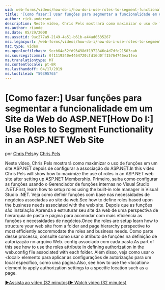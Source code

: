 ```yaml
---
uid: web-forms/videos/how-do-i/how-do-i-use-roles-to-segment-functionality-in-an-aspnet-web-site
title: '[Como fazer:] Usar funções para segmentar a funcionalidade em um Site da Web ASP.NET | Microsoft Docs'
author: rick-anderson
description: Neste vídeo, Chris Pels mostrará como maximizar o uso de funções em um site ASP.NET depois de configurar a associação do ASP.NET. Primeiro, saiba como configurar rol...
ms.author: riande
ms.date: 05/29/2008
ms.assetid: 9ac277a9-2149-4a51-b61b-a44ad0535267
msc.legacyurl: /web-forms/videos/how-do-i/how-do-i-use-roles-to-segment-functionality-in-an-aspnet-web-site
msc.type: video
ms.openlocfilehash: 9ecb64a52fd93498df1972846e4d7dfc21503cab
ms.sourcegitcommit: 0f1119340e4464720cfd16d0ff15764746ea1fea
ms.translationtype: MT
ms.contentlocale: pt-BR
ms.lasthandoff: 04/17/2019
ms.locfileid: "59395765"
---
```

# <a name="how-do-i-use-roles-to-segment-functionality-in-an-aspnet-web-site"></a><span data-ttu-id="6e9be-104">[Como fazer:] Usar funções para segmentar a funcionalidade em um Site da Web do ASP.NET</span><span class="sxs-lookup"><span data-stu-id="6e9be-104">[How Do I:] Use Roles to Segment Functionality in an ASP.NET Web Site</span></span>

<span data-ttu-id="6e9be-105">por [Chris Pels](https://twitter.com/chrispels)</span><span class="sxs-lookup"><span data-stu-id="6e9be-105">by [Chris Pels](https://twitter.com/chrispels)</span></span>

<span data-ttu-id="6e9be-106">Neste vídeo, Chris Pels mostrará como maximizar o uso de funções em um site ASP.NET depois de configurar a associação do ASP.NET.</span><span class="sxs-lookup"><span data-stu-id="6e9be-106">In this video Chris Pels will show how to maximize the use of roles in an ASP.NET web site after setting up ASP.NET Membership.</span></span> <span data-ttu-id="6e9be-107">Primeiro, saiba como configurar as funções usando o Gerenciador de funções internas no Visual Studio .NET.</span><span class="sxs-lookup"><span data-stu-id="6e9be-107">First, learn how to setup roles using the built-in role manager in Visual Studio .NET.</span></span> <span data-ttu-id="6e9be-108">Veja como definir funções com base nas necessidades de negócios associadas ao site da web.</span><span class="sxs-lookup"><span data-stu-id="6e9be-108">See how to define roles based upon the business needs associated with the web site.</span></span> <span data-ttu-id="6e9be-109">Depois que as funções são instalação Aprenda a estruturar seu site da web de uma perspectiva de hierarquia de pasta e página para acomodar com mais eficiência as funções e necessidades de negócios.</span><span class="sxs-lookup"><span data-stu-id="6e9be-109">Once the roles are setup learn how to structure your web site from a folder and page hierarchy perspective to most efficiently accommodate the roles and business needs.</span></span> <span data-ttu-id="6e9be-110">Como parte desse processo, consulte como usar o atributo de funções na definição de autorização no arquivo Web. config associado com cada pasta.</span><span class="sxs-lookup"><span data-stu-id="6e9be-110">As part of this see how to use the roles attribute in defining authorization in the web.config file associated with each folder.</span></span> <span data-ttu-id="6e9be-111">Além disso, veja como usar o &lt;local&gt; elemento para aplicar as configurações de autorização para um local específico, como uma página.</span><span class="sxs-lookup"><span data-stu-id="6e9be-111">Also, see how to use the &lt;location&gt; element to apply authorization settings to a specific location such as a page.</span></span>

[<span data-ttu-id="6e9be-112">&#9654;Assista ao vídeo (32 minutos)</span><span class="sxs-lookup"><span data-stu-id="6e9be-112">&#9654; Watch video (32 minutes)</span></span>](https://channel9.msdn.com/Blogs/ASP-NET-Site-Videos/how-do-i-use-roles-to-segment-functionality-in-an-aspnet-web-site)
